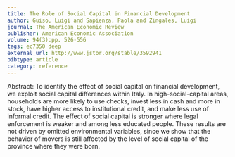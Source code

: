 ```yaml
---
title: The Role of Social Capital in Financial Development
author: Guiso, Luigi and Sapienza, Paola and Zingales, Luigi
journal: The American Economic Review
publisher: American Economic Association
volume: 94(3):pp. 526-556
tags: ec7350 deep
external_url: http://www.jstor.org/stable/3592941
bibtype: article
category: reference
---
```

Abstract: To identify the effect of social capital on financial development, we exploit social capital differences within Italy. In high-social-capital areas, households are more likely to use checks, invest less in cash and more in stock, have higher access to institutional credit, and make less use of informal credit. The effect of social capital is stronger where legal enforcement is weaker and among less educated people. These results are not driven by omitted environmental variables, since we show that the behavior of movers is still affected by the level of social capital of the province where they were born.
